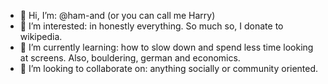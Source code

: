 - 👋 Hi, I’m: @ham-and (or you can call me Harry)
- 👀 I’m interested: in honestly everything. So much so, I donate to wikipedia. 
- 🌱 I’m currently learning: how to slow down and spend less time looking at screens. Also, bouldering, german and economics. 
- 💞️ I’m looking to collaborate on: anything socially or community oriented.

<!---
ham-and/ham-and is a ✨ special ✨ repository because its `README.md` (this file) appears on your GitHub profile.
You can click the Preview link to take a look at your changes.
--->
